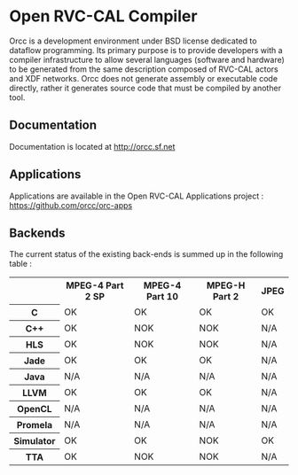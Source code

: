 Open RVC-CAL Compiler
=====================

Orcc is a development environment under BSD license dedicated to dataflow programming. Its primary purpose is to provide developers with a compiler infrastructure to allow several languages (software and hardware) to be generated from the same description composed of RVC-CAL actors and XDF networks. Orcc does not generate assembly or executable code directly, rather it generates source code that must be compiled by another tool.

Documentation
-------------

Documentation is located at http://orcc.sf.net

Applications
------------

Applications are available in the Open RVC-CAL Applications project : https://github.com/orcc/orc-apps

Backends
--------

The current status of the existing back-ends is summed up in the following table :

<table>
  <tr>
    <th></th>
    <th>MPEG-4 Part 2 SP</th>
    <th>MPEG-4 Part 10</th>
    <th>MPEG-H Part 2</th>
    <th>JPEG</th>
  </tr>
  <tr>
    <th>C</th>
    <td>OK</td>
    <td>OK</td>
    <td>OK</td>
    <td>OK</td>
  </tr>
  <tr>
    <th>C++</th>
    <td>OK</td>
    <td>NOK</td>
    <td>NOK</td>
    <td>N/A</td>
  </tr>
  <tr>
    <th>HLS</th>
    <td>OK</td>
    <td>NOK</td>
    <td>NOK</td>
    <td>N/A</td>
  </tr>
  <tr>
    <th>Jade</th>
    <td>OK</td>
    <td>OK</td>
    <td>OK</td>
    <td>N/A</td>
  </tr>
  <tr>
    <th>Java</th>
    <td>N/A</td>
    <td>N/A</td>
    <td>N/A</td>
    <td>N/A</td>
  </tr>
  <tr>
    <th>LLVM</th>
    <td>OK</td>
    <td>OK</td>
    <td>OK</td>
    <td>N/A</td>
  </tr>
  <tr>
    <th>OpenCL</th>
    <td>N/A</td>
    <td>N/A</td>
    <td>N/A</td>
    <td>N/A</td>
  </tr>
  <tr>
    <th>Promela</th>
    <td>N/A</td>
    <td>N/A</td>
    <td>N/A</td>
    <td>N/A</td>
  </tr>
  <tr>
    <th>Simulator</th>
    <td>OK</td>
    <td>OK</td>
    <td>NOK</td>
    <td>OK</td>
  </tr>
  <tr>
    <th>TTA</th>
    <td>OK</td>
    <td>NOK</td>
    <td>NOK</td>
    <td>N/A</td>
  </tr>
</table>

